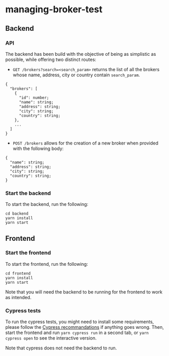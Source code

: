 # managing-broker-test

## Backend

### API
The backend has been build with the objective of being as simplistic as possible, while offering two distinct routes:
- `GET /brokers?search=<search_param>` returns the list of all the brokers whose name, address, city or country contain `search_param`.
```
{
  "brokers": [
    {
      "id": number;
      "name": string;
      "address": string;
      "city": string;
      "country": string;
    },
    ...
  ]
}
```

- `POST /brokers` allows for the creation of a new broker when provided with the following body:
```
{
  "name": string;
  "address": string;
  "city": string;
  "country": string;
}
```

### Start the backend
To start the backend, run the following:
```
cd backend
yarn install
yarn start
```

## Frontend

### Start the frontend
To start the frontend, run the following:
```
cd frontend
yarn install
yarn start
```

Note that you will need the backend to be running for the frontend to work as intended.

### Cypress tests
To run the cypress tests, you might need to install some requirements, please follow the [Cypress recommandations](https://docs.cypress.io/guides/getting-started/installing-cypress#Operating-System) if anything goes wrong.
Then, start the frontend and run `yarn cypress run` in a second tab, or `yarn cypress open` to see the interactive version.

Note that cypress does not need the backend to run.